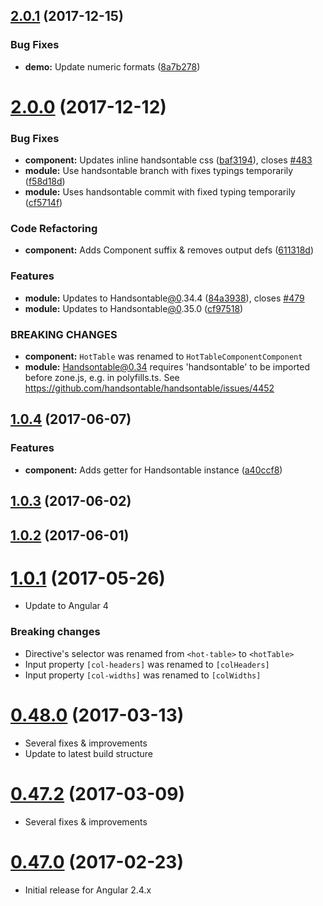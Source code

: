 <a name="2.0.1"></a>
## [2.0.1](https://github.com/valor-software/ng2-handsontable/compare/2.0.0...v2.0.1) (2017-12-15)


### Bug Fixes

* **demo:** Update numeric formats ([8a7b278](https://github.com/valor-software/ng2-handsontable/commit/8a7b278))



<a name="2.0.0"></a>
# [2.0.0](https://github.com/valor-software/ng2-handsontable/compare/v1.0.4...v2.0.0) (2017-12-12)


### Bug Fixes

* **component:** Updates inline handsontable css ([baf3194](https://github.com/valor-software/ng2-handsontable/commit/baf3194)), closes [#483](https://github.com/valor-software/ng2-handsontable/issues/483)
* **module:** Use handsontable branch with fixes typings temporarily ([f58d18d](https://github.com/valor-software/ng2-handsontable/commit/f58d18d))
* **module:** Uses handsontable commit with fixed typing temporarily ([cf5714f](https://github.com/valor-software/ng2-handsontable/commit/cf5714f))


### Code Refactoring

* **component:** Adds Component suffix & removes output defs ([611318d](https://github.com/valor-software/ng2-handsontable/commit/611318d))


### Features

* **module:** Updates to Handsontable[@0](https://github.com/0).34.4 ([84a3938](https://github.com/valor-software/ng2-handsontable/commit/84a3938)), closes [#479](https://github.com/valor-software/ng2-handsontable/issues/479)
* **module:** Updates to Handsontable[@0](https://github.com/0).35.0 ([cf97518](https://github.com/valor-software/ng2-handsontable/commit/cf97518))


### BREAKING CHANGES

* **component:** `HotTable` was renamed to `HotTableComponentComponent`
* **module:** Handsontable@0.34 requires 'handsontable' to be imported before zone.js, e.g. in polyfills.ts. See https://github.com/handsontable/handsontable/issues/4452



<a name="1.0.4"></a>
## [1.0.4](https://github.com/valor-software/ng2-handsontable/compare/v1.0.2...v1.0.4) (2017-06-07)


### Features

* **component:** Adds getter for Handsontable instance ([a40ccf8](https://github.com/valor-software/ng2-handsontable/commit/a40ccf8))



<a name="1.0.3"></a>
## [1.0.3](https://github.com/valor-software/ng2-handsontable/compare/v1.0.2...v1.0.3) (2017-06-02)



<a name="1.0.2"></a>
## [1.0.2](https://github.com/valor-software/ng2-handsontable/compare/1.0.1...v1.0.2) (2017-06-01)



<a name="1.0.1"></a>
# [1.0.1](https://github.com/valor-software/ng2-handsontable/compare/0.48.0...1.0.1) (2017-05-26)
- Update to Angular 4

### Breaking changes
- Directive's selector was renamed from `<hot-table>` to `<hotTable>`
- Input property `[col-headers]` was renamed to `[colHeaders]`
- Input property `[col-widths]` was renamed to `[colWidths]`

<a name="0.48.0"></a>
# [0.48.0](https://github.com/valor-software/ng2-handsontable/compare/0.47.2...0.48.0) (2017-03-13)
- Several fixes & improvements
- Update to latest build structure

<a name="0.47.2"></a>
# [0.47.2](https://github.com/valor-software/ng2-handsontable/compare/0.47.0...0.47.2) (2017-03-09)
- Several fixes & improvements

<a name="0.47.0"></a>
# [0.47.0](https://github.com/valor-software/ng2-handsontable/tree/0.47.0) (2017-02-23)
- Initial release for Angular 2.4.x
